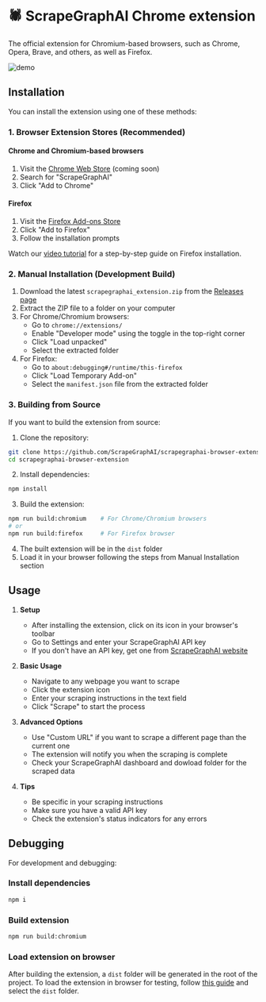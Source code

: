 # 🕷️ ScrapeGraphAI Chrome extension

The official extension for Chromium-based browsers, such as Chrome, Opera, Brave, and others, as well as Firefox.

![demo](assets/demo.gif)

## Installation

You can install the extension using one of these methods:

### 1. Browser Extension Stores (Recommended)

#### Chrome and Chromium-based browsers
1. Visit the [Chrome Web Store](https://chrome.google.com/webstore) (coming soon)
2. Search for "ScrapeGraphAI"
3. Click "Add to Chrome"

#### Firefox
1. Visit the [Firefox Add-ons Store](https://addons.mozilla.org/en-GB/firefox/addon/scrapegraphai-extension/)
2. Click "Add to Firefox"
3. Follow the installation prompts

Watch our [video tutorial](https://www.youtube.com/watch?v=tSy8udRu1lA) for a step-by-step guide on Firefox installation.

### 2. Manual Installation (Development Build)

1. Download the latest `scrapegraphai_extension.zip` from the [Releases page](https://github.com/ScrapeGraphAI/scrapegraphai-browser-extension/releases)
2. Extract the ZIP file to a folder on your computer
3. For Chrome/Chromium browsers:
   - Go to `chrome://extensions/`
   - Enable "Developer mode" using the toggle in the top-right corner
   - Click "Load unpacked"
   - Select the extracted folder
4. For Firefox:
   - Go to `about:debugging#/runtime/this-firefox`
   - Click "Load Temporary Add-on"
   - Select the `manifest.json` file from the extracted folder

### 3. Building from Source

If you want to build the extension from source:

1. Clone the repository:
```bash
git clone https://github.com/ScrapeGraphAI/scrapegraphai-browser-extension.git
cd scrapegraphai-browser-extension
```

2. Install dependencies:
```bash
npm install
```

3. Build the extension:
```bash
npm run build:chromium    # For Chrome/Chromium browsers
# or
npm run build:firefox     # For Firefox browser
```

4. The built extension will be in the `dist` folder
5. Load it in your browser following the steps from Manual Installation section

## Usage

1. **Setup**
   - After installing the extension, click on its icon in your browser's toolbar
   - Go to Settings and enter your ScrapeGraphAI API key
   - If you don't have an API key, get one from [ScrapeGraphAI website](https://scrapegraphai.com/)

2. **Basic Usage**
   - Navigate to any webpage you want to scrape
   - Click the extension icon
   - Enter your scraping instructions in the text field
   - Click "Scrape" to start the process

3. **Advanced Options**
   - Use "Custom URL" if you want to scrape a different page than the current one
   - The extension will notify you when the scraping is complete
   - Check your ScrapeGraphAI dashboard and dowload folder for the scraped data

4. **Tips**
   - Be specific in your scraping instructions
   - Make sure you have a valid API key
   - Check the extension's status indicators for any errors

## Debugging

For development and debugging:

### Install dependencies

```bash
npm i
```

### Build extension

```bash
npm run build:chromium
```

### Load extension on browser

After building the extension, a `dist` folder will be generated in the root of the project. To load the extension in browser for testing, follow [this guide](https://developer.chrome.com/docs/extensions/get-started/tutorial/hello-world#load-unpacked) and select the `dist` folder.
